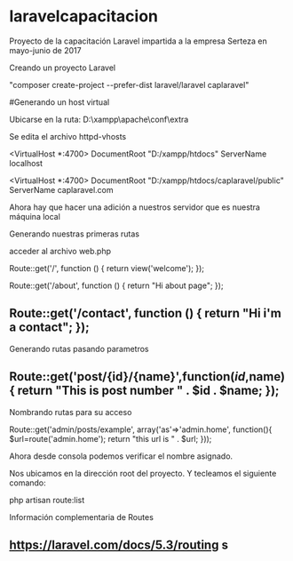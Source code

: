 # laravelcapacitacion
Proyecto de la capacitación Laravel impartida a la empresa Serteza en mayo-junio de 2017

Creando un proyecto Laravel

"composer create-project --prefer-dist laravel/laravel caplaravel"


#Generando un host virtual

Ubicarse en la ruta:
D:\xampp\apache\conf\extra

Se edita el archivo httpd-vhosts



<VirtualHost *:4700>
 DocumentRoot "D:/xampp/htdocs"
 ServerName localhost
</VirtualHost>

<VirtualHost *:4700>
 DocumentRoot "D:/xampp/htdocs/caplaravel/public"
 ServerName caplaravel.com
</VirtualHost>

Ahora hay que hacer una adición a nuestros servidor
que es nuestra máquina local

Generando nuestras primeras rutas

acceder al archivo web.php 

Route::get('/', function () {
    return view('welcome');
});


Route::get('/about', function () {
    return "Hi about page";
});

Route::get('/contact', function () {
    return "Hi i'm a contact";
});
-------------------------------
Generando rutas pasando parametros

Route::get('post/{id}/{name}',function($id,$name)
{
   return "This is post number " . $id . $name;
});
-------------------------------

Nombrando rutas para su acceso

Route::get('admin/posts/example',
    array('as'=>'admin.home', function(){
        $url=route('admin.home');
        return "this url is " . $url;
    }));

Ahora desde consola podemos verificar
el nombre asignado. 

Nos ubicamos en la dirección root del proyecto.
Y tecleamos el siguiente comando:

php artisan route:list

Información complementaria de Routes

https://laravel.com/docs/5.3/routing
s
----------------------------------------

